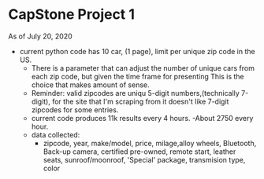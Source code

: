 # CapStone Project 1
As of July 20, 2020
- current python code has 10 car, (1 page), limit per unique zip code in the US.
  + There is a parameter that can adjust the number of unique cars from each zip code,
       but given the time frame for presenting This is the choice that makes amount of sense.
  + Reminder: valid zipcodes are uniqu 5-digit numbers,(technically 7-digit), for the site that 
       I'm scraping from it doesn't like 7-digit zipcodes for some entries.
  + current code produces 11k results every 4 hours.
      -About 2750 every hour.
  + data collected: 
      - zipcode, year, make/model, price, milage,alloy wheels, Bluetooth, Back-up camera, certified pre-owned, remote start, leather seats, sunroof/moonroof, 'Special' package, transmision type, color
      

  
      
